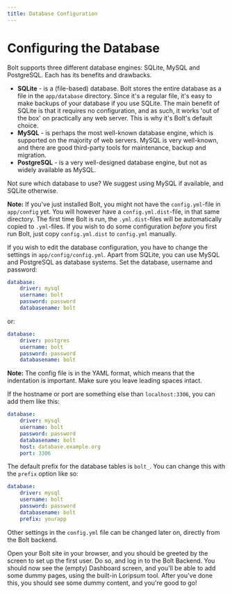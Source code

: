 ```yaml
---
title: Database Configuration
---
```

Configuring the Database
========================

Bolt supports three different database engines: SQLite, MySQL and PostgreSQL.
Each has its benefits and drawbacks.

  - **SQLite** - is a (file-based) database. Bolt stores the entire database as
    a file in the `app/database` directory. Since it's a regular file, it's
    easy to make backups of your database if you use SQLite. The main benefit
    of SQLite is that it requires no configuration, and as such, it works 'out
    of the box' on practically any web server. This is why it's Bolt's default
    choice.
  - **MySQL** - is perhaps the most well-known database engine, which is
    supported on the majority of web servers. MySQL is very well-known, and there
    are good third-party tools for maintenance, backup and migration.
  - **PostgreSQL** - is a very well-designed database engine, but not as widely
    available as MySQL.

Not sure which database to use? We suggest using MySQL if available, and SQLite
otherwise.

<p class="note"><strong>Note:</strong> If you've just installed Bolt, you might
not have the <code>config.yml</code>-file in <code>app/config</code> yet. You
will however have a <code>config.yml.dist</code>-file, in that same directory.
The first time Bolt is run, the <code>.yml.dist</code>-files will be
automatically copied to <code>.yml</code>-files. If you wish to do some
configuration <em>before</em> you first run Bolt, just copy
<code>config.yml.dist</code> to <code>config.yml</code> manually.</p>

If you wish to edit the database configuration, you have to change the settings
in `app/config/config.yml`. Apart from SQLite, you can use MySQL and PostgreSQL
as database systems. Set the database, username and password:

```yaml
database:
    driver: mysql
    username: bolt
    password: password
    databasename: bolt
```

or:

```yaml
database:
    driver: postgres
    username: bolt
    password: password
    databasename: bolt
```

<p class="note"><strong>Note:</strong> The config file is in the YAML format,
  which means that the indentation is important. Make sure you leave leading
  spaces intact.</p>

If the hostname or port are something else than `localhost:3306`, you can add them like
this:

```yaml
database:
    driver: mysql
    username: bolt
    password: password
    databasename: bolt
    host: database.example.org
    port: 3306
```

The default prefix for the database tables is `bolt_`. You can change this with the `prefix` option like so:
```yaml
database:
    driver: mysql
    username: bolt
    password: password
    databasename: bolt
    prefix: yourapp
```

Other settings in the `config.yml` file can be changed later on, directly from
the Bolt backend.

Open your Bolt site in your browser, and you should be greeted by the screen to
set up the first user. Do so, and log in to the Bolt Backend. You should now
see the (empty) Dashboard screen, and you'll be able to add some dummy pages,
using the built-in Loripsum tool. After you've done this, you should see some
dummy content, and you're good to go!
